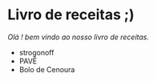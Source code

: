 
<h1>Livro de receitas ;)</h1>

_Olá ! bem vindo ao nosso livro de receitas._

 - strogonoff
 - PAVÊ
 - Bolo de Cenoura